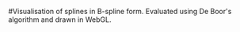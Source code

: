 #Visualisation of splines in B-spline form.
Evaluated using De Boor's algorithm and drawn in WebGL.
